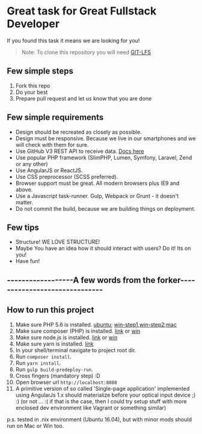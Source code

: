 # Great task for Great Fullstack Developer

If you found this task it means we are looking for you!

> Note: To clone this repository you will need [GIT-LFS](https://git-lfs.github.com/)

## Few simple steps

1. Fork this repo
2. Do your best
3. Prepare pull request and let us know that you are done

## Few simple requirements

- Design should be recreated as closely as possible.
- Design must be responsive. Because we live in our smartphones and we will check with them for sure.
- Use GitHub V3 REST API to receive data. [Docs here](https://developer.github.com/v3/)
- Use popular PHP framework (SlimPHP, Lumen, Symfony, Laravel, Zend or any other)
- Use AngularJS or ReactJS.
- Use CSS preprocessor (SCSS preferred).
- Browser support must be great. All modern browsers plus IE9 and above.
- Use a Javascript task-runner. Gulp, Webpack or Grunt - it doesn't matter.
- Do not commit the build, because we are building things on deployment.

## Few tips

- Structure! WE LOVE STRUCTURE!
- Maybe You have an idea how it should interact with users? Do it! Its on you!
- Have fun!

## ------------------A few words from the forker------------------------------

## How to run this project

1. Make sure PHP 5.6 is installed. [ubuntu](https://askubuntu.com/a/756186); [win-step1](https://chocolatey.org/install),[win-step2](https://chocolatey.org/packages/php/5.6.7);[mac](https://ryanwinchester.ca/posts/install-php-5-6-in-osx-10-with-homebrew|)
2. Make sure composer (PHP) is installed. [link](https://getcomposer.org/download/) or [win](https://chocolatey.org/packages/composer)
4. Make sure node.js is installed. [link](https://nodejs.org/en/download/) or [win](https://chocolatey.org/packages/nodejs-lts)
5. Make sure yarn is installed. [link](https://yarnpkg.com/en/docs/install)
6. In your shell/terminal navigate to project root dir. 
7. Run `composer install`.
9. Run `yarn install`.
10. Run `gulp build-predeploy-run`.
11. Cross fingers (mandatory step) :D
12. Open browser url `http://localhost:8080`
13. A primitive version of so called 'Single-page application' implemented using AngularJs 1.x should materialize before your optical input device ;) :) (or not ... :( if that is the case, then I could try setup stuff with more enclosed dev environment like Vagrant or something similar)

p.s. tested in .nix environment (Ubuntu 16.04), but with minor mods should run on Mac or Win too.
